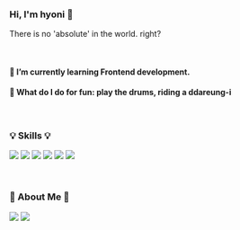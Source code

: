 ### Hi, I'm hyoni 👋

There is no 'absolute' in the world. right?

<br>

#### 🌱 I’m currently learning Frontend development.
#### 👻 What do I do for fun: play the drums, riding a ddareung-i

<br>

### 💡 Skills 💡

<img src="https://img.shields.io/badge/React-61DAFB?style=flat-square&logo=React&logoColor=white"/> <img src="https://img.shields.io/badge/Redux-764ABC?style=flat-square&logo=Redux&logoColor=white"/>
<img src="https://img.shields.io/badge/styled Components-DB7093?style=flat-square&logo=styled-components&logoColor=white"/>
<img src="https://img.shields.io/badge/HTML-E34F26?style=flat-square&logo=HTML&logoColor=white"/>
<img src="https://img.shields.io/badge/JavaScript-F7DF1E?style=flat-square&logo=JavaScript&logoColor=white"/>
<img src="https://img.shields.io/badge/Amazon S3-569A31?style=flat-square&logo=Amazon S3&logoColor=white"/>

<br>

### 🚀 About Me 🚀
<a href="https://www.instagram.com/hahihuree/"><img src="https://img.shields.io/badge/Instagram-E4405F?style=flat-square&logo=Instagram&logoColor=white"/></a>
<a href="https://rectanlgehihat.tistory.com/"><img src="https://img.shields.io/badge/ tistory -000000?style=flat-square&logo=tistory&logoColor=white"/></a>
